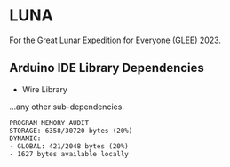 # LUNA
For the Great Lunar Expedition for Everyone (GLEE) 2023.

## Arduino IDE Library Dependencies
- Wire Library

...any other sub-dependencies.

`PROGRAM MEMORY AUDIT`  
`STORAGE: 6358/30720 bytes (20%)`  
`DYNAMIC:`  
`- GLOBAL: 421/2048 bytes (20%)`  
`- 1627 bytes available locally`   
